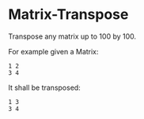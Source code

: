 # Matrix-Transpose
Transpose any matrix up to 100 by 100. 


For example given a Matrix:

`1 2`<br />
 `3 4`
 
 It shall be transposed:
 
 `1 3`<br />
 `3 4`
